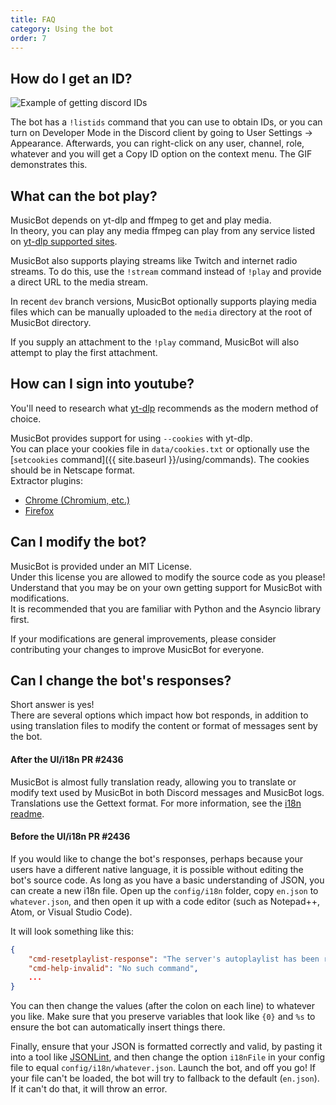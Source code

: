 ```yaml
---
title: FAQ
category: Using the bot
order: 7
---
```


## How do I get an ID?

<img class="doc-img-right" src="{{ site.baseurl }}/images/ids.gif" alt="Example of getting discord IDs"/>

The bot has a `!listids` command that you can use to obtain IDs, or you can turn on Developer Mode in the Discord client by going to User Settings -> Appearance. Afterwards, you can right-click on any user, channel, role, whatever and you will get a Copy ID option on the context menu. The GIF demonstrates this.

## What can the bot play?

MusicBot depends on yt-dlp and ffmpeg to get and play media.  
In theory, you can play any media ffmpeg can play from any service listed on [yt-dlp supported sites](https://github.com/yt-dlp/yt-dlp/blob/master/supportedsites.md).  

MusicBot also supports playing streams like Twitch and internet radio streams. 
To do this, use the `!stream` command instead of `!play` and provide a direct URL 
to the media stream.  

In recent `dev` branch versions, MusicBot optionally supports playing media files 
which can be manually uploaded to the `media` directory at the root of MusicBot directory.  

If you supply an attachment to the `!play` command, MusicBot will also attempt to play the first attachment.  

## How can I sign into youtube?

You'll need to research what [yt-dlp](https://github.com/yt-dlp/yt-dlp/) recommends as the modern method of choice.  

MusicBot provides support for using `--cookies` with yt-dlp.  
You can place your cookies file in `data/cookies.txt` or optionally use the [`setcookies` command]({{ site.baseurl }}/using/commands).
The cookies should be in Netscape format.  
Extractor plugins:
- [Chrome (Chromium, etc.)](https://chromewebstore.google.com/detail/get-cookiestxt-locally/cclelndahbckbenkjhflpdbgdldlbecc)  
- [Firefox](https://github.com/hrdl-github/cookies-txt)  


## Can I modify the bot?

MusicBot is provided under an MIT License.  
Under this license you are allowed to modify the source code as you please!  
Understand that you may be on your own getting support for MusicBot with modifications.  
It is recommended that you are familiar with Python and the Asyncio library first.  

If your modifications are general improvements, please consider contributing your changes to improve MusicBot for everyone.  

## Can I change the bot's responses?

Short answer is yes!  
There are several options which impact how bot responds, in addition to using translation 
files to modify the content or format of messages sent by the bot.  

#### After the UI/i18n PR #2436

MusicBot is almost fully translation ready, allowing you to translate or modify 
text used by MusicBot in both Discord messages and MusicBot logs.  
Translations use the Gettext format.  For more information, see the [i18n readme](https://github.com/Just-Some-Bots/MusicBot/blob/dev/i18n/readme.md).

#### Before the UI/i18n PR #2436

If you would like to change the bot's responses, perhaps because your users have a different native language, it is possible without editing the bot's source code. As long as you have a basic understanding of JSON, you can create a new i18n file. Open up the `config/i18n` folder, copy `en.json` to `whatever.json`, and then open it up with a code editor (such as Notepad++, Atom, or Visual Studio Code).

It will look something like this:

```json
{
    "cmd-resetplaylist-response": "The server's autoplaylist has been reset.",
    "cmd-help-invalid": "No such command",
    ...
}
```

You can then change the values (after the colon on each line) to whatever you like. Make sure that you preserve variables that look like `{0}` and `%s` to ensure the bot can automatically insert things there.

Finally, ensure that your JSON is formatted correctly and valid, by pasting it into a tool like [JSONLint](https://jsonlint.com/), and then change the option `i18nFile` in your config file to equal `config/i18n/whatever.json`. Launch the bot, and off you go! If your file can't be loaded, the bot will try to fallback to the default (`en.json`). If it can't do that, it will throw an error.
